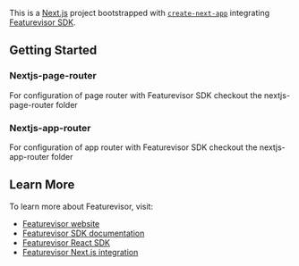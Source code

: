 This is a [Next.js](https://nextjs.org/) project bootstrapped with [`create-next-app`](https://github.com/vercel/next.js/tree/canary/packages/create-next-app) integrating [Featurevisor SDK](https://featurevisor.com).

## Getting Started

### Nextjs-page-router
For configuration of page router with Featurevisor SDK checkout the nextjs-page-router folder

### Nextjs-app-router
For configuration of app router with Featurevisor SDK checkout the nextjs-app-router folder


## Learn More

To learn more about Featurevisor, visit:

- [Featurevisor website](https://featurevisor.com)
- [Featurevisor SDK documentation](https://featurevisor.com/docs/sdks)
- [Featurevisor React SDK](https://featurevisor.com/docs/react)
- [Featurevisor Next.js integration](https://featurevisor.com/docs/frameworks/nextjs)


